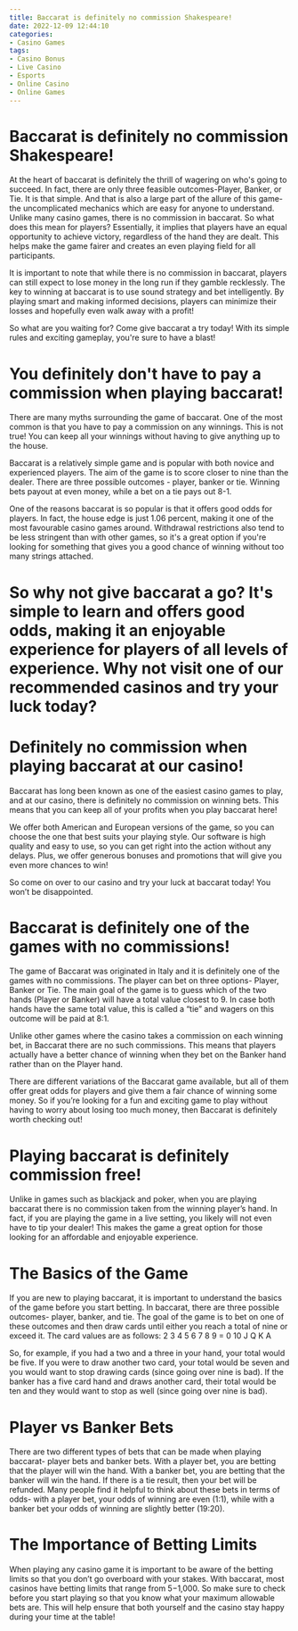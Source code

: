 ```yaml
---
title: Baccarat is definitely no commission Shakespeare!
date: 2022-12-09 12:44:10
categories:
- Casino Games
tags:
- Casino Bonus
- Live Casino
- Esports
- Online Casino
- Online Games
---
```



#  Baccarat is definitely no commission Shakespeare!

At the heart of baccarat is definitely the thrill of wagering on who's going to succeed. In fact, there are only three feasible outcomes-Player, Banker, or Tie. It is that simple. And that is also a large part of the allure of this game-the uncomplicated mechanics which are easy for anyone to understand. Unlike many casino games, there is no commission in baccarat. So what does this mean for players? Essentially, it implies that players have an equal opportunity to achieve victory, regardless of the hand they are dealt. This helps make the game fairer and creates an even playing field for all participants.

It is important to note that while there is no commission in baccarat, players can still expect to lose money in the long run if they gamble recklessly. The key to winning at baccarat is to use sound strategy and bet intelligently. By playing smart and making informed decisions, players can minimize their losses and hopefully even walk away with a profit!

So what are you waiting for? Come give baccarat a try today! With its simple rules and exciting gameplay, you're sure to have a blast!

#  You definitely don't have to pay a commission when playing baccarat!

There are many myths surrounding the game of baccarat. One of the most common is that you have to pay a commission on any winnings. This is not true! You can keep all your winnings without having to give anything up to the house.

Baccarat is a relatively simple game and is popular with both novice and experienced players. The aim of the game is to score closer to nine than the dealer. There are three possible outcomes - player, banker or tie. Winning bets payout at even money, while a bet on a tie pays out 8-1.

One of the reasons baccarat is so popular is that it offers good odds for players. In fact, the house edge is just 1.06 percent, making it one of the most favourable casino games around. Withdrawal restrictions also tend to be less stringent than with other games, so it's a great option if you're looking for something that gives you a good chance of winning without too many strings attached.

# So why not give baccarat a go? It's simple to learn and offers good odds, making it an enjoyable experience for players of all levels of experience. Why not visit one of our recommended casinos and try your luck today?

#  Definitely no commission when playing baccarat at our casino!

Baccarat has long been known as one of the easiest casino games to play, and at our casino, there is definitely no commission on winning bets. This means that you can keep all of your profits when you play baccarat here!

We offer both American and European versions of the game, so you can choose the one that best suits your playing style. Our software is high quality and easy to use, so you can get right into the action without any delays. Plus, we offer generous bonuses and promotions that will give you even more chances to win!

So come on over to our casino and try your luck at baccarat today! You won’t be disappointed.

#  Baccarat is definitely one of the games with no commissions!

The game of Baccarat was originated in Italy and it is definitely one of the games with no commissions. The player can bet on three options- Player, Banker or Tie. The main goal of the game is to guess which of the two hands (Player or Banker) will have a total value closest to 9. In case both hands have the same total value, this is called a “tie” and wagers on this outcome will be paid at 8:1.

Unlike other games where the casino takes a commission on each winning bet, in Baccarat there are no such commissions. This means that players actually have a better chance of winning when they bet on the Banker hand rather than on the Player hand.

There are different variations of the Baccarat game available, but all of them offer great odds for players and give them a fair chance of winning some money. So if you’re looking for a fun and exciting game to play without having to worry about losing too much money, then Baccarat is definitely worth checking out!

#  Playing baccarat is definitely commission free!

Unlike in games such as blackjack and poker, when you are playing baccarat there is no commission taken from the winning player’s hand. In fact, if you are playing the game in a live setting, you likely will not even have to tip your dealer! This makes the game a great option for those looking for an affordable and enjoyable experience.

#  The Basics of the Game

If you are new to playing baccarat, it is important to understand the basics of the game before you start betting. In baccarat, there are three possible outcomes- player, banker, and tie. The goal of the game is to bet on one of these outcomes and then draw cards until either you reach a total of nine or exceed it. The card values are as follows:
2 3 4 5 6 7 8 9 = 0 10 J Q K A

So, for example, if you had a two and a three in your hand, your total would be five. If you were to draw another two card, your total would be seven and you would want to stop drawing cards (since going over nine is bad). If the banker has a five card hand and draws another card, their total would be ten and they would want to stop as well (since going over nine is bad).

#  Player vs Banker Bets

There are two different types of bets that can be made when playing baccarat- player bets and banker bets. With a player bet, you are betting that the player will win the hand. With a banker bet, you are betting that the banker will win the hand. If there is a tie result, then your bet will be refunded. Many people find it helpful to think about these bets in terms of odds- with a player bet, your odds of winning are even (1:1), while with a banker bet your odds of winning are slightly better (19:20).

# The Importance of Betting Limits

When playing any casino game it is important to be aware of the betting limits so that you don’t go overboard with your stakes. With baccarat, most casinos have betting limits that range from $5-$1,000. So make sure to check before you start playing so that you know what your maximum allowable bets are. This will help ensure that both yourself and the casino stay happy during your time at the table!